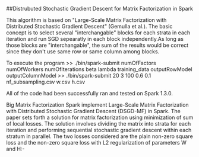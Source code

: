 ##Distrubuted Stochastic Gradient Descent for Matrix Factorization in Spark

This algorithm is based on "Large-Scale Matrix Factorization with Distributed Stochastic Gradient Descent" (Gemulla et al.). The basic concept is to select several "interchangable" blocks for each strata in each iteration and run SGD sepearatly in each block independently.As long as those blocks are "interchangable", the sum of the results would be correct since they don't use same row or same column among blocks. 

To execute the program
	>> ./bin/spark-submit numOfFactors numOfWorkers numOfIterations beta lambda training_data outputRowModel outputColumnModel
	>> ./bin/spark-submit 20 3 100 0.6 0.1 nf_subsampling.csv w.csv h.csv

All of the code had been successfully ran and tested on Spark 1.3.0.



Big Matrix Factorization  Spark implement Large-Scale Matrix Factorization with Distributed Stochastic
Gradient Descent (DSGD-MF) in Spark. The paper sets forth a solution for matrix factorization
using minimization of sum of local losses. The solution involves dividing the matrix into strata
for each iteration and performing sequential stochastic gradient descent within each stratum in
parallel. The two losses considered are the plain non-zero square loss and the non-zero square loss
with L2 regularization of parameters W and H:-

